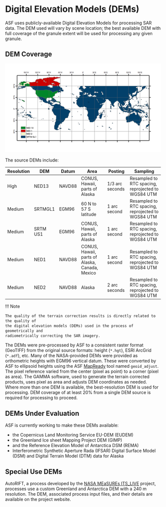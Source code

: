 # Digital Elevation Models (DEMs)

ASF uses publicly-available Digital Elevation Models for processing SAR data.
The DEM used will vary by scene location; the best available DEM with full
coverage of the granule extent will be used for processing any given granule.

## DEM Coverage

![DEM coverage map](images/dem-coverage-map.png "Coverage of the various DEM sources used for terrain correction")


The source DEMs include:

| Resolution | DEM | Datum | Area | Posting | Sampling |
|------------|-------|--------|------|---------|----------|
| High | NED13 | NAVD88 | CONUS, Hawaii, parts of Alaska | 1/3 arc seconds | Resampled to RTC spacing, reprojected to WGS84 UTM |
| Medium | SRTMGL1 | EGM96 | 60 N to 57 S latitude | 1 arc second | Resampled to RTC spacing, reprojected to WGS84 UTM |
| Medium | SRTM US1 | EGM96 | CONUS, Hawaii, parts of Alaska | 1 arc second | Resampled to RTC spacing, reprojected to WGS84 UTM |
| Medium | NED1 | NAVD88 | CONUS, Hawaii, parts of Alaska, Canada, Mexico | 1 arc second | Resampled to RTC spacing, reprojected to WGS84 UTM |
| Medium | NED2 | NAVD88 | Alaska | 2 arc seconds | Resampled to RTC spacing, reprojected to WGS84 UTM |

!!! Note

    The quality of the terrain correction results is directly related to the quality of
    the digital elevation models (DEMs) used in the process of geometrically and
    radiometrically correcting the SAR imagery.

The DEMs were pre-processed by ASF to a consistent raster format (GeoTIFF) from the
original source formats: height (`*.hgt`), ESRI ArcGrid (`*.adf`), etc. Many of the
NASA-provided DEMs were provided as orthometric heights with EGM96 vertical datum.
These were converted by ASF to ellipsoid heights using the ASF
[MapReady](https://asf.alaska.edu/how-to/data-tools/data-tools/#mapready) tool named
`geoid_adjust`. The pixel reference varied from the center (pixel as point) to a
corner (pixel as area). The GAMMA software, used to generate the terrain corrected
products, uses pixel as area and adjusts DEM coordinates as needed. Where more than
one DEM is available, the best-resolution DEM is used for processing. DEM coverage
of at least 20% from a single DEM source is required for processing to proceed.

## DEMs Under Evaluation

ASF is currently working to make these DEMs available:

- the Copernicus Land Monitoring Service EU-DEM (EUDEM)
- the Greenland Ice sheet Mapping Project DEM (GIMP)
- and the Reference Elevation Model of Antarctica DSM (REMA)
- Interferometric Synthetic Aperture Rada (IFSAR) Digital Surface Model (DSM) 
  and Digital Terrain Model (DTM) data for Alaska

## Special Use DEMs

AutoRIFT, a process developed by the [NASA MEaSUREs ITS_LIVE](https://its-live.jpl.nasa.gov/)
project, processes use a custom Greenland and Antarctica DEM with a 240 m resolution. The DEM,
associated process input files, and their details are available on the project website. 
